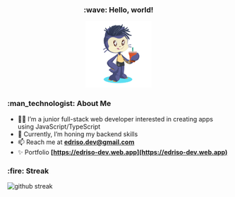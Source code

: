 <h3 align="center">:wave: Hello, world!</h3>

<!-- https://myoctocat.com/build-your-octocat -->
<div align="center">
  <img src="./assets/octocat-1692467744650.png" height="150" />
</div>

###

<h3 align="left">:man_technologist: About Me</h3>

- 🐱‍💻 I’m a junior full-stack web developer interested in creating apps using JavaScript/TypeScript
- 🌱 Currently, I’m honing my backend skills
- 📫 Reach me at **edriso.dev@gmail.com**
- ✨ Portfolio **[https://edriso-dev.web.app](https://edriso-dev.web.app)**

###

<h3 align="left">:fire: Streak</h3>

<div align="left">
  <img src="https://github-readme-streak-stats.herokuapp.com/?user=edriso" alt="github streak" />
</div>

